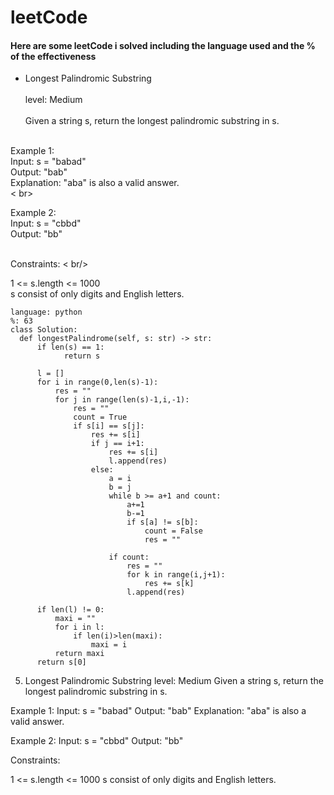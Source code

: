 # leetCode

#### Here are some leetCode i solved including the language used and the % of the effectiveness 
* Longest Palindromic Substring <br> <br> 
level: Medium <br> <br>
Given a string s, return the longest palindromic substring in s. <br> <br>

Example 1: <br>
Input: s = "babad" <br>
Output: "bab" <br>
Explanation: "aba" is also a valid answer. <br> < br>

Example 2: <br>
Input: s = "cbbd" <br>
Output: "bb" <br> <br>

Constraints: < br/> 

1 <= s.length <= 1000 <br>
s consist of only digits and English letters. <br>
```
language: python
%: 63
class Solution:
  def longestPalindrome(self, s: str) -> str:
      if len(s) == 1:
            return s

      l = []
      for i in range(0,len(s)-1):
          res = ""
          for j in range(len(s)-1,i,-1):
              res = ""
              count = True
              if s[i] == s[j]:
                  res += s[i]
                  if j == i+1:
                      res += s[i]
                      l.append(res)
                  else:
                      a = i
                      b = j
                      while b >= a+1 and count:
                          a+=1
                          b-=1
                          if s[a] != s[b]:
                              count = False
                              res = ""
                                
                      if count:
                          res = ""
                          for k in range(i,j+1):
                              res += s[k]
                          l.append(res)
          
      if len(l) != 0:
          maxi = ""
          for i in l:
              if len(i)>len(maxi):
                  maxi = i
          return maxi
      return s[0]
```

5. Longest Palindromic Substring
level: Medium
Given a string s, return the longest palindromic substring in s.

Example 1:
Input: s = "babad"
Output: "bab"
Explanation: "aba" is also a valid answer.

Example 2:
Input: s = "cbbd"
Output: "bb"

Constraints:

1 <= s.length <= 1000
s consist of only digits and English letters.
```
